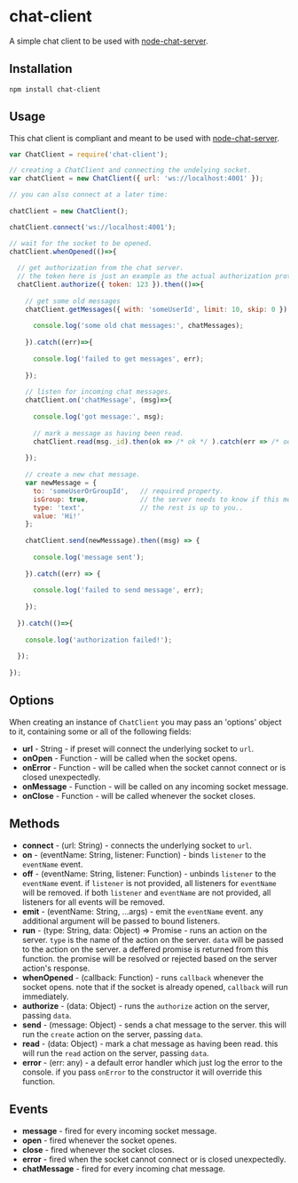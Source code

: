 # chat-client

A simple chat client to be used with <a href="https://github.com/ido-ofir/node-chat-server">node-chat-server</a>.

## Installation

```
npm install chat-client
```

## Usage

This chat client is compliant and meant to be used with <a href="https://github.com/ido-ofir/node-chat-server">node-chat-server</a>.

```js
var ChatClient = require('chat-client');

// creating a ChatClient and connecting the undelying socket.
var chatClient = new ChatClient({ url: 'ws://localhost:4001' });

// you can also connect at a later time:
  
chatClient = new ChatClient();

chatClient.connect('ws://localhost:4001');

// wait for the socket to be opened.
chatClient.whenOpened(()=>{
  
  // get authorization from the chat server.
  // the token here is just an example as the actual authorization protocol is completely up to you.
  chatClient.authorize({ token: 123 }).then(()=>{
    
    // get some old messages
    chatClient.getMessages({ with: 'someUserId', limit: 10, skip: 0 }).then((chatMessages) => {
    
      console.log('some old chat messages:', chatMessages);
      
    }).catch((err)=>{
    
      console.log('failed to get messages', err);
      
    });
    
    // listen for incoming chat messages.
    chatClient.on('chatMessage', (msg)=>{
    
      console.log('got message:', msg);
      
      // mark a message as having been read. 
      chatClient.read(msg._id).then(ok => /* ok */ ).catch(err => /* oops.. */ );
      
    });
    
    // create a new chat message.
    var newMessage = {
      to: 'someUserOrGroupId',   // required property.
      isGroup: true,             // the server needs to know if this message is for a group.
      type: 'text',              // the rest is up to you..
      value: 'Hi!'
    };
    
    chatClient.send(newMesssage).then((msg) => {
    
      console.log('message sent');
      
    }).catch((err) => {
    
      console.log('failed to send message', err);
      
    });
    
  }).catch(()=>{
  
    console.log('authorization failed!');
    
  });
  
});

```

## Options

When creating an instance of `ChatClient` you may pass an 'options' object to it, containing some or all of the following fields:

* **url** - String - if preset will connect the underlying socket to `url`.
* **onOpen** - Function - will be called when the socket opens.
* **onError** - Function - will be called when the socket cannot connect or is closed unexpectedly.
* **onMessage** - Function - will be called on any incoming socket message.
* **onClose** - Function - will be called whenever the socket closes.

## Methods

* **connect** - (url: String) - connects the underlying socket to `url`.
* **on** - (eventName: String, listener: Function) - binds `listener` to the `eventName` event.
* **off** - (eventName: String, listener: Function) - unbinds `listener` to the `eventName` event. if `listener` is not provided, all listeners for `eventName` will be removed. if both `listener` and `eventName` are not provided, all listeners for all events will be removed.
* **emit** - (eventName: String, ...args) - emit the `eventName` event. any additional argument will be passed to bound listeners.
* **run** - (type: String, data: Object) => Promise -  runs an action on the server. `type` is the name of the action on the server. `data` will be passed to the action on the server. a deffered promise is returned from this function. the promise will be resolved or rejected based on the server action's response.
* **whenOpened** - (callback: Function) - runs `callback` whenever the socket opens. note that if the socket is already opened, `callback` will run immediately.
* **authorize** - (data: Object) - runs the `authorize` action on the server, passing `data`.
* **send** - (message: Object) - sends a chat message to the server. this will run the `create` action on the server, passing `data`.
* **read** - (data: Object) - mark a chat message as having been read. this will run the `read` action on the server, passing `data`.
* **error** - (err: any) - a default error handler which just log the error to the console. if you pass `onError` to the constructor it will override this function.

## Events

* **message** - fired for every incoming socket message.
* **open** - fired whenever the socket openes.
* **close** - fired whenever the socket closes.
* **error** - fired when the socket cannot connect or is closed unexpectedly.
* **chatMessage** - fired for every incoming chat message.

